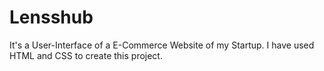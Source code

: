 # Lensshub
It's a User-Interface of a E-Commerce Website of my Startup. I have used HTML and CSS to create this project.
